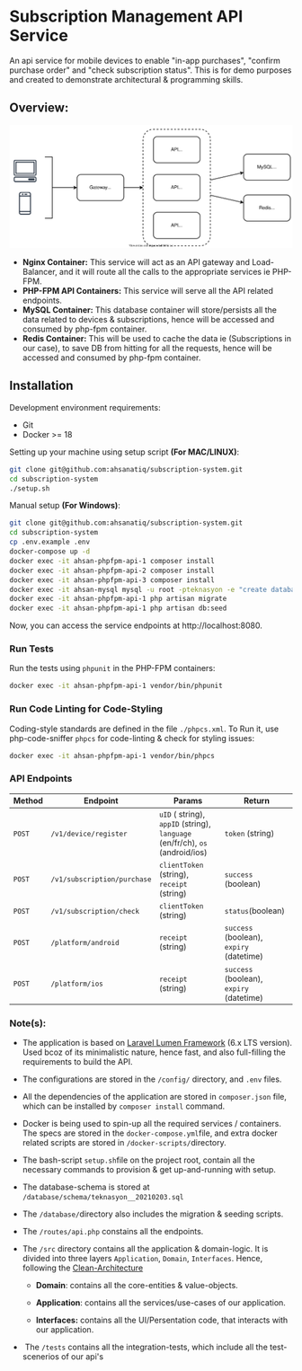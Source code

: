 # Subscription Management API Service

An api service for mobile devices to enable "in-app purchases", "confirm purchase order" and "check subscription status". This is for demo purposes and created to demonstrate architectural & programming skills.

## Overview:

![Architecture Overview](docs/images/subscription-management-api.svg)

- **Nginx Container:** This service will act as an API gateway and Load-Balancer, and it will route all the calls to the appropriate services ie PHP-FPM.
- **PHP-FPM API Containers:** This service will serve all the API related endpoints.
- **MySQL Container:** This database container will store/persists all the data related to devices & subscriptions, hence will be accessed and consumed by php-fpm container.
- **Redis Container:** This will be used to cache the data ie (Subscriptions in our case), to save DB from hitting for all the requests, hence will be accessed and consumed by php-fpm container.

## Installation

Development environment requirements:

- Git
- Docker >= 18

Setting up your machine using setup script **(For MAC/LINUX)**:

```bash
git clone git@github.com:ahsanatiq/subscription-system.git
cd subscription-system
./setup.sh
```

Manual setup **(For Windows)**:

```bash
git clone git@github.com:ahsanatiq/subscription-system.git
cd subscription-system
cp .env.example .env
docker-compose up -d
docker exec -it ahsan-phpfpm-api-1 composer install
docker exec -it ahsan-phpfpm-api-2 composer install
docker exec -it ahsan-phpfpm-api-3 composer install
docker exec -it ahsan-mysql mysql -u root -pteknasyon -e "create database teknasyon_testing; GRANT ALL PRIVILEGES ON *.* TO 'teknasyon'@'%' IDENTIFIED BY 'teknasyon';";
docker exec -it ahsan-phpfpm-api-1 php artisan migrate
docker exec -it ahsan-phpfpm-api-1 php artisan db:seed
```

Now, you can access the service endpoints at http://localhost:8080.

### Run Tests

Run the tests using `phpunit` in the PHP-FPM containers:

```bash
docker exec -it ahsan-phpfpm-api-1 vendor/bin/phpunit
```

### Run Code Linting for Code-Styling

Coding-style standards are defined in the file `./phpcs.xml`. To Run it, use php-code-sniffer `phpcs` for code-linting & check for styling issues:

```bash
docker exec -it ahsan-phpfpm-api-1 vendor/bin/phpcs
```

### API Endpoints

| Method | Endpoint                    | Params                                                                       | Return                                   |
| ------ | --------------------------- | ---------------------------------------------------------------------------- | ---------------------------------------- |
| `POST` | `/v1/device/register`       | `uID` ( string), `appID` (string), `language` (en/fr/ch), `os` (android/ios) | `token` (string)                         |
| `POST` | `/v1/subscription/purchase` | `clientToken` (string), `receipt` (string)                                   | `success` (boolean)                      |
| `POST` | `/v1/subscription/check`    | `clientToken` (string)                                                       | `status`(boolean)                        |
| `POST` | `/platform/android`         | `receipt` (string)                                                           | `success` (boolean), `expiry` (datetime) |
| `POST` | `/platform/ios`             | `receipt` (string)                                                           | `success` (boolean), `expiry` (datetime) |

### Note(s):

- The application is based on [Laravel Lumen Framework](https://lumen.laravel.com/docs/6.x) (6.x LTS version). Used bcoz of its minimalistic nature, hence fast, and also full-filling the requirements to build the API.

- The configurations are stored in the `/config/` directory, and `.env` files.

- All the dependencies of the application are stored in `composer.json` file, which can be installed by `composer install` command.

- Docker is being used to spin-up all the required services / containers. The specs are stored in the `docker-compose.yml`file, and extra docker related scripts are stored in `/docker-scripts/`directory.

- The bash-script `setup.sh`file on the project root, contain all the necessary commands to provision & get up-and-running with setup. 

- The database-schema is stored at `/database/schema/teknasyon__20210203.sql` 

- The `/database/`directory also includes the migration & seeding scripts. 

- The `/routes/api.php` constains all the endpoints. 

- The `/src` directory contains all the application & domain-logic. It is divided into three layers `Application`, `Domain`, `Interfaces`. Hence, following the [Clean-Architecture](https://cdn-images-1.medium.com/max/1600/1*D1EvAeK74Gry46JMZM4oOQ.png)  
  
  - **Domain**: contains all the core-entities & value-objects.
  
  - **Application**: contains all the services/use-cases of our application.
  
  - **Interfaces:**  contains all the UI/Persentation code, that interacts with our application. 

-  The `/tests` contains all the integration-tests, which include all the test-scenerios of our api's


